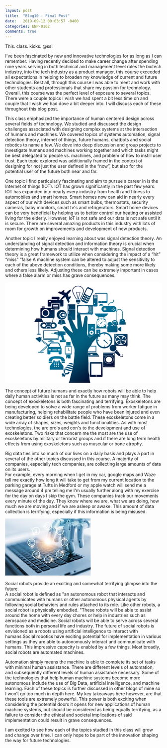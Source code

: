 ```yaml
---
layout: post
title:  "Blog10 - Final Post"
date:   2019-09-12 09:03:57 -0400
categories: ENP-0162
comments: true
---
```


This. class. kicks. @ss!

I've been fascinated by new and innovative technologies for as long as I can
remember.  Having recently decided to make career change after spending nine years
serving in both technical and management level roles the biotech industry, into the
tech industry as a product manager, this course exceeded all expectations in helping
to broaden my knowledge of current and future technologies.  Best all, through this
course I was able to meet and work with other students and professionals that share
my passion for technology.  Overall, this course was the perfect level of exposure
to several topics. There were a couple topics I wish we had spent a bit less time
on and couple that I wish we had dove a bit deeper into. I will discuss each of
these throughout this blog post. 

This class emphasized the importance of human centered design across several fields
of technology. We studied and discussed the design challenges associated with
designing complex systems at the intersection of humans and machines. We covered
topics of systems automation, signal detection theory, internet of things, future
humans, chatbots and social robotics to name a few.  We dove into deep discussion
and group projects to investigate humans and machines working together and which tasks
might be best delegated to people vs. machines, and problem of how to instill
user trust. Each topic explored was additionally framed in the context of
designing for not just the user defined in the “now”, but also for the potential
user of the future both near and far.

One topic I find particularly fascinating and aim to pursue a career in is the
Internet of things (IOT).  IOT has grown significantly in the past few years. IOT has
expanded into nearly every industry from health and fitness to automobiles and
smart homes.  Smart homes now can aid in nearly every aspect of our with devices
such as smart bulbs, thermostats, security cameras, baby monitors, smart tv's and
refrigerators. Smart home devices can be very beneficial by helping us to better
control our heating or assisted living for the elderly. However, IoT is not safe
and our data is not safe until it is secure.  There are several amazing products
in this industry with lots of room for growth on improvements and development
of new products.

Another topic I really enjoyed learning about was signal detection theory. An
understanding of signal detection and information theory is crucial when
determining how humans should interact with machines. Signal detection theory is
a great framework to utilize when considering the impact of a “hit” “miss” “false
A machine system can be altered to adjust the sensitivity to each of the above
detection conditions, thereby making some more likely and others less likely.
Adjusting these can be extremely important in cases where a false alarm or miss
has grave consequences.

![IoT](/img/IoT.png)

The concept of future humans and exactly how robots will be able to help daily
human activities is not as far in the future as many may think. The concept of
exoskeletons is both fascinating and terrifying.  Exoskeletons are
being developed to solve a wide range of problems from worker fatigue in manufacturing,
helping rehabilitate people who have been injured and even creating better soldiers
on the battle field. These exoskeletons come in a wide array of shapes, sizes, weights
and functionalities.  As with most technologies, the are pro's and con's to the
development and use of exoskeletons. Two risks that concern me the most are the
use of exoskeletons by military or terrorist groups and if there are long term health
effects from using exoskeletons such as muscular or bone atrophy.

Big data ties into so much of our lives on a daily basis and plays a part in
several of the other topics discussed in this course.  A majority of companies,
especially tech companies, are collecting large amounts of data on its users.  
For example, every morning when I get in my car, google maps and Waze tell me
exactly how long it will take to get from my current location to the parking
garage at Tufts in Medford or my apple watch will send me a message around 4 pm
telling me I'm usually further along with my exercise for the day on days I skip
the gym.  These companies track our movements every minute of the day.  They know
where we are, what we are doing, how much we are moving and if we are asleep or
awake.  This amount of data collection is terrifying, especially if this
information is being misused.  

![automation](/img/automation.jpeg)

Social robots provide an exciting and somewhat terrifying glimpse into the future.  
A social robot is defined as "an autonomous robot that interacts and communicates
with humans or other autonomous physical agents by following social behaviors and
rules attached to its role. Like other robots, a social robot is physically embodied.
"These robots will be able to assist around the home with every day chores or help
in industries such as aerospace and medicine.  Social robots will be able to serve
across several functions both in personal life and industry. The future of social
robots is envisioned as a robots using artificial intelligence to interact with
humans.Social robotics have exciting potential for implementation in various settings as
they are able to autonomously interact and communicate with humans. This impressive
capacity is enabled by a few things. Most broadly, social robots are automated
machines.

Automation simply means the machine is able to complete its set of tasks
with minimal human assistance. There are different levels of automation, and
subsequently different levels of human assistance necessary. Some of the
technologies that help human machine systems become more autonomous include the
use of Big Data, artificial intelligence, and machine learning. Each of these
topics is further discussed in other blogs of mine so I won’t go too much in depth
here. My key takeaways here however, are that these tools are extremely powerful.
This power is both exciting when considering the potential doors it opens for new
applications of human machine systems, but should be considered as being equally
terrifying, as a failure to consider the ethical and societal implications of
said implementation could result in grave consequences.

I am excited to see how each of the topics studied in this class will grow and
change over time.  I can only hope to be part of the innovation shaping the way
for future technologies.
